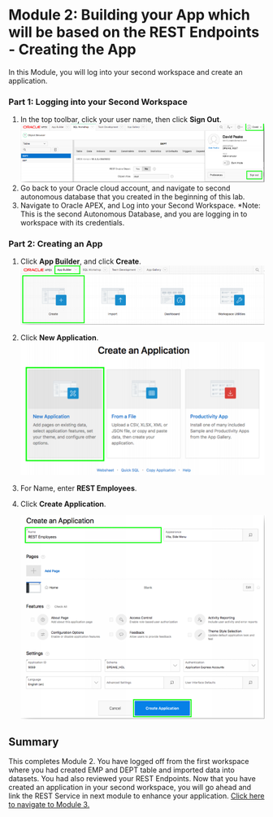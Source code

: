 # Module 2: Building your App which will be based on the REST Endpoints - Creating the App
In this Module, you will log into your second workspace and create an application. 
### **Part 1**: Logging into your Second Workspace

1. In the top toolbar, click your user name, then click **Sign Out**. 
    ![](images/2/sign-out.png)
2. Go back to your Oracle cloud account, and navigate to second autonomous database that you created in the beginning of this lab.
3. Navigate to Oracle APEX, and Log into your Second Workspace.
*Note: This is the second Autonomous Database, and you are logging in to workspace with its credentials.

### **Part 2**: Creating an App  

1. Click **App Builder**, and click **Create**. 
    ![](images/2/click-create.png)
2. Click **New Application**. 
    ![](images/2/new-application.png)
3. For Name, enter **REST Employees**.
4. Click **Create Application**.

    ![](images/2/click-create-application.png)

## Summary

This completes Module 2. You have logged off from the first workspace where you had created EMP and DEPT table and imported data into datasets. You had also reviewed your REST Endpoints. Now that you have created an application in your second workspace, you will go ahead and link the REST Service in next module to enhance your application. [Click here to navigate to Module 3.](3-linking-the-rest-service-defined-in-the-first-workspace-adding-a-web-source-for-emp.md)